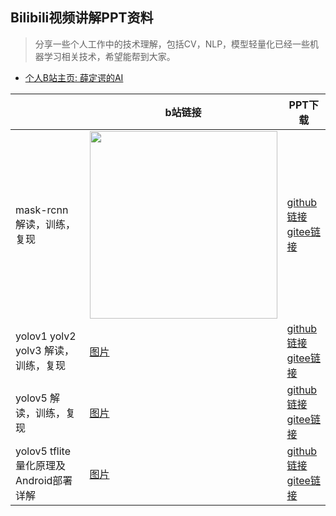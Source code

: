 ## Bilibili视频讲解PPT资料
> 分享一些个人工作中的技术理解，包括CV，NLP，模型轻量化已经一些机器学习相关技术，希望能帮到大家。

- [个人B站主页: 薛定谔的AI](https://space.bilibili.com/237133596/video)

|   | b站链接  | PPT下载  |
|---|---|---|
| mask-rcnn 解读，训练，复现  | [<img src="https://raw.githubusercontent.com/yyccR/bilibili_talk/master/mask-rcnn%20%E8%A7%A3%E8%AF%BB%EF%BC%8C%E8%AE%AD%E7%BB%83%EF%BC%8C%E5%A4%8D%E7%8E%B0/mask_rcnn%E5%B0%81%E9%9D%A2.png" width="300"/>](https://www.bilibili.com/video/BV1qA411w7Zg?spm_id_from=333.999.0.0)  | [github链接]() <br> [gitee链接]() |
| yolov1 yolv2 yolv3 解读，训练，复现  | [图片](https://www.bilibili.com/video/BV1DS4y1R7zd?spm_id_from=333.999.0.0)  | [github链接]() <br> [gitee链接]() |
| yolov5 解读，训练，复现  | [图片](https://www.bilibili.com/video/BV1JR4y1g77H?spm_id_from=333.999.0.0)  | [github链接]() <br> [gitee链接]()  |
| yolov5 tflite 量化原理及Android部署详解 | [图片](https://www.bilibili.com/video/BV1La411e7NC?spm_id_from=333.999.0.0) | [github链接]() <br> [gitee链接]() |